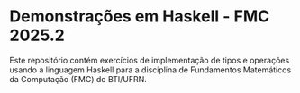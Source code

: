# Demonstrações em Haskell - FMC 2025.2

Este repositório contém exercícios de implementação de tipos e operações usando a linguagem Haskell para a disciplina de Fundamentos Matemáticos da Computação (FMC) do BTI/UFRN.
